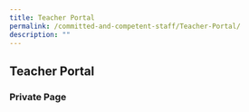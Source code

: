 ```yaml
---
title: Teacher Portal
permalink: /committed-and-competent-staff/Teacher-Portal/
description: ""
---
```

## Teacher Portal

### Private Page